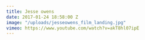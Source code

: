 ```yaml
---
title: Jesse owens
date: 2017-01-24 18:58:00 Z
image: "/uploads/jesseowens_film_landing.jpg"
vimeo: https://www.youtube.com/watch?v=akT8hl07ipE
---
```


